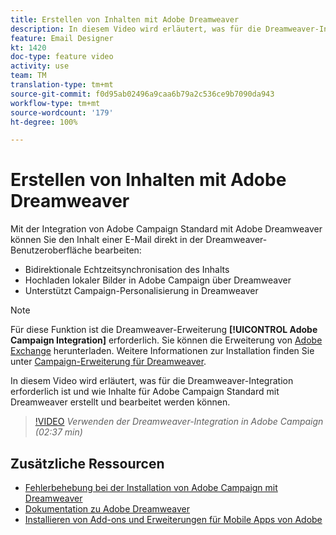 ```yaml
---
title: Erstellen von Inhalten mit Adobe Dreamweaver
description: In diesem Video wird erläutert, was für die Dreamweaver-Integration erforderlich ist und wie Inhalte für Adobe Campaign Standard mit Dreamweaver erstellt und bearbeitet werden können.
feature: Email Designer
kt: 1420
doc-type: feature video
activity: use
team: TM
translation-type: tm+mt
source-git-commit: f0d95ab02496a9caa6b79a2c536ce9b7090da943
workflow-type: tm+mt
source-wordcount: '179'
ht-degree: 100%

---
```



# Erstellen von Inhalten mit Adobe Dreamweaver

Mit der Integration von Adobe Campaign Standard mit Adobe Dreamweaver können Sie den Inhalt einer E-Mail direkt in der Dreamweaver-Benutzeroberfläche bearbeiten:

* Bidirektionale Echtzeitsynchronisation des Inhalts
* Hochladen lokaler Bilder in Adobe Campaign über Dreamweaver
* Unterstützt Campaign-Personalisierung in Dreamweaver

>[!NOTE]
>
>Für diese Funktion ist die Dreamweaver-Erweiterung **[!UICONTROL Adobe Campaign Integration]** erforderlich. Sie können die Erweiterung von [Adobe Exchange](https://exchange.adobe.com/creativecloud.html#search) herunterladen. Weitere Informationen zur Installation finden Sie unter [Campaign-Erweiterung für Dreamweaver](https://helpx.adobe.com/de/dreamweaver/using/working-with-dreamweaver-and-campaign.html).

In diesem Video wird erläutert, was für die Dreamweaver-Integration erforderlich ist und wie Inhalte für Adobe Campaign Standard mit Dreamweaver erstellt und bearbeitet werden können.

>[!VIDEO](https://video.tv.adobe.com/v/23121?quality=12)
*Verwenden der Dreamweaver-Integration in Adobe Campaign (02:37 min)*

## Zusätzliche Ressourcen

* [Fehlerbehebung bei der Installation von Adobe Campaign mit Dreamweaver](https://helpx.adobe.com/de/dreamweaver/kb/dreamweaver-campaign-integration-issue.html)
* [Dokumentation zu Adobe Dreamweaver](https://helpx.adobe.com/de/dreamweaver/using/working-with-dreamweaver-and-campaign.html)
* [Installieren von Add-ons und Erweiterungen für Mobile Apps von Adobe](https://helpx.adobe.com/de/creative-cloud/kb/installingextensionsandaddons.html)
